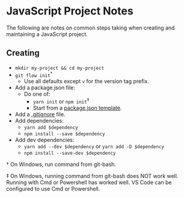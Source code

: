 
# JavaScript Project Notes

The following are notes on common steps taking when creating and maintaining a
JavaScript project.


## Creating

* `mkdir my-project && cd my-project`
* `git flow init`<sup>†</sup>
  + Use all defaults except `v` for the version tag prefix.  
* Add a package.json file:
  + Do one of:
    - `yarn init` or `npm init`<sup>‡</sup>
    - Start from a [package.json template][package_json-template].
* Add a [.gitignore][gitignore-template] file.
* Add dependencies:
  + `yarn add $dependency`
  + `npm install --save $dependency`
* Add dev dependencies:
  + `yarn add --dev $dependency` or `yarn add -D $dependency`
  + `npm install --save-dev $dependency`


† On Windows, run command from git-bash.

‡ On Windows, running command from git-bash does NOT work well.  Running with
  Cmd or Powershell has worked well.  VS Code can be configured to use Cmd or
  Powershell.


[gitignore-template]: https://github.com/dhurlburtusa/shortcuts/blob/master/git/.gitignore.template
[package_json-template]: https://github.com/dhurlburtusa/shortcuts/blob/master/npm/package.template.json.md
